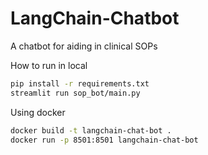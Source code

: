 # LangChain-Chatbot
A chatbot for aiding in clinical SOPs


How to run in local
```sh
pip install -r requirements.txt
streamlit run sop_bot/main.py
```

Using docker
```sh
docker build -t langchain-chat-bot .
docker run -p 8501:8501 langchain-chat-bot
```